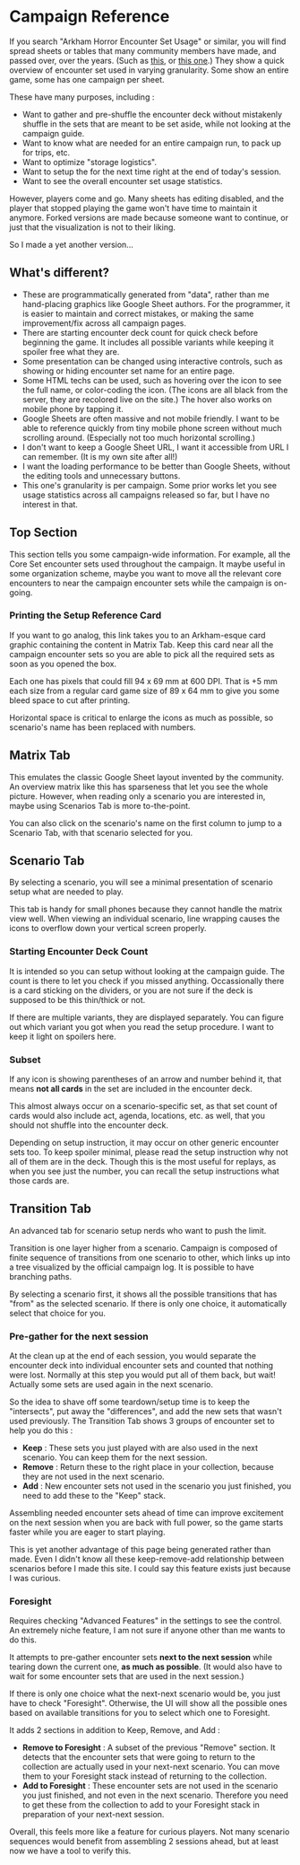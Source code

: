 # Campaign Reference

If you search "Arkham Horror Encounter Set Usage" or similar, you will find spread sheets or tables that many community members have made, and passed over, over the years. (Such as [this](https://docs.google.com/spreadsheets/d/1nNLXLzIEQ4nxQqgOlGV8rsp26qAC437c88pmC5izCaQ/edit#gid=1034825012), or [this one](https://docs.google.com/spreadsheets/d/1peu40dxwrnw1c-XMaPTleEa1Vus1skcAG3XXBB-bEDc/edit#gid=1507178912).) They show a quick overview of encounter set used in varying granularity. Some show an entire game, some has one campaign per sheet.

These have many purposes, including :

- Want to gather and pre-shuffle the encounter deck without mistakenly shuffle in the sets that are meant to be set aside, while not looking at the campaign guide.
- Want to know what are needed for an entire campaign run, to pack up for trips, etc.
- Want to optimize "storage logistics".
- Want to setup the for the next time right at the end of today's session.
- Want to see the overall encounter set usage statistics.

However, players come and go. Many sheets has editing disabled, and the player that stopped playing the game won't have time to maintain it anymore. Forked versions are made because someone want to continue, or just that the visualization is not to their liking.

So I made a yet another version...

## What's different?

- These are programmatically generated from "data", rather than me hand-placing graphics like Google Sheet authors. For the programmer, it is easier to maintain and correct mistakes, or making the same improvement/fix across all campaign pages.
- There are starting encounter deck count for quick check before beginning the game. It includes all possible variants while keeping it spoiler free what they are.
- Some presentation can be changed using interactive controls, such as showing or hiding encounter set name for an entire page.
- Some HTML techs can be used, such as hovering over the icon to see the full name, or color-coding the icon. (The icons are all black from the server, they are recolored live on the site.) The hover also works on mobile phone by tapping it.
- Google Sheets are often massive and not mobile friendly. I want to be able to reference quickly from tiny mobile phone screen without much scrolling around. (Especially not too much horizontal scrolling.)
- I don't want to keep a Google Sheet URL, I want it accessible from URL I can remember. (It is my own site after all!)
- I want the loading performance to be better than Google Sheets, without the editing tools and unnecessary buttons.
- This one's granularity is per campaign. Some prior works let you see usage statistics across all campaigns released so far, but I have no interest in that.

## Top Section

This section tells you some campaign-wide information. For example, all the Core Set encounter sets used throughout the campaign. It maybe useful in some organization scheme, maybe you want to move all the relevant core encounters to near the campaign encounter sets while the campaign is on-going.

### Printing the Setup Reference Card

If you want to go analog, this link takes you to an Arkham-esque card graphic containing the content in Matrix Tab. Keep this card near all the campaign encounter sets so you are able to pick all the required sets as soon as you opened the box.

Each one has pixels that could fill 94 x 69 mm at 600 DPI. That is +5 mm each size from a regular card game size of 89 x 64 mm to give you some bleed space to cut after printing.

Horizontal space is critical to enlarge the icons as much as possible, so scenario's name has been replaced with numbers.

## Matrix Tab

This emulates the classic Google Sheet layout invented by the community. An overview matrix like this has sparseness that let you see the whole picture. However, when reading only a scenario you are interested in, maybe using Scenarios Tab is more to-the-point.

You can also click on the scenario's name on the first column to jump to a Scenario Tab, with that scenario selected for you.

## Scenario Tab

By selecting a scenario, you will see a minimal presentation of scenario setup what are needed to play.

This tab is handy for small phones because they cannot handle the matrix view well. When viewing an individual scenario, line wrapping causes the icons to overflow down your vertical screen properly.

### Starting Encounter Deck Count

It is intended so you can setup without looking at the campaign guide. The count is there to let you check if you missed anything. Occassionally there is a card sticking on the dividers, or you are not sure if the deck is supposed to be this thin/thick or not.

If there are multiple variants, they are displayed separately. You can figure out which variant you got when you read the setup procedure. I want to keep it light on spoilers here.

### Subset

If any icon is showing parentheses of an arrow and number behind it, that means **not all cards** in the set are included in the encounter deck.

This almost always occur on a scenario-specific set, as that set count of cards would also include act, agenda, locations, etc. as well, that you should not shuffle into the encounter deck.

Depending on setup instruction, it may occur on other generic encounter sets too. To keep spoiler minimal, please read the setup instruction why not all of them are in the deck. Though this is the most useful for replays, as when you see just the number, you can recall the setup instructions what those cards are.

## Transition Tab

An advanced tab for scenario setup nerds who want to push the limit.

Transition is one layer higher from a scenario. Campaign is composed of finite sequence of transitions from one scenario to other, which links up into a tree visualized by the official campaign log. It is possible to have branching paths.

By selecting a scenario first, it shows all the possible transitions that has "from" as the selected scenario. If there is only one choice, it automatically select that choice for you.

### Pre-gather for the next session

At the clean up at the end of each session, you would separate the encounter deck into individual encounter sets and counted that nothing were lost. Normally at this step you would put all of them back, but wait! Actually some sets are used again in the next scenario.

So the idea to shave off some teardown/setup time is to keep the "intersects", put away the "differences", and add the new sets that wasn't used previously. The Transition Tab shows 3 groups of encounter set to help you do this :

- **Keep** : These sets you just played with are also used in the next scenario. You can keep them for the next session.
- **Remove** : Return these to the right place in your collection, because they are not used in the next scenario.
- **Add** : New encounter sets not used in the scenario you just finished, you need to add these to the "Keep" stack.

Assembling needed encounter sets ahead of time can improve excitement on the next session when you are back with full power, so the game starts faster while you are eager to start playing.

This is yet another advantage of this page being generated rather than made. Even I didn't know all these keep-remove-add relationship between scenarios before I made this site. I could say this feature exists just because I was curious.

### Foresight

Requires checking "Advanced Features" in the settings to see the control. An extremely niche feature, I am not sure if anyone other than me wants to do this.

It attempts to pre-gather encounter sets **next to the next session** while tearing down the current one, **as much as possible**. (It would also have to wait for some encounter sets that are used in the next session.)

If there is only one choice what the next-next scenario would be, you just have to check "Foresight". Otherwise, the UI will show all the possible ones based on available transitions for you to select which one to Foresight.

It adds 2 sections in addition to Keep, Remove, and Add :

- **Remove to Foresight** : A subset of the previous "Remove" section. It detects that the encounter sets that were going to return to the collection are actually used in your next-next scenario. You can move them to your Foresight stack instead of returning to the collection.
- **Add to Foresight** : These encounter sets are not used in the scenario you just finished, and not even in the next scenario. Therefore you need to get these from the collection to add to your Foresight stack in preparation of your next-next session.

Overall, this feels more like a feature for curious players. Not many scenario sequences would benefit from assembling 2 sessions ahead, but at least now we have a tool to verify this.
